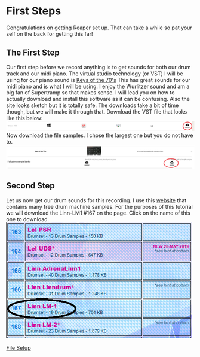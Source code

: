 # First Steps
Congratulations on getting Reaper set up. That can take a while so pat your self on the back for getting this far!
## The First Step
Our first step before we record anything is to get sounds for both our drum track and our midi piano.
The virtual studio technology (or VST) I will be using for our piano sound is [Keys of the 70's](https://www.lostin70s.com/download)
This has great sounds for our midi piano and is what I will be using. I enjoy the Wurlitzer sound and am a big fan of Supertramp so that makes sense. I will lead you on how to actually download and install this software as it can be confusing. Also the site looks sketch but it is totally safe. The downloads take a bit of time though, but we will make it through that. 
Download the VST file that looks like this below:
![1f](/1f.png)
Now download the file samples. I chose the largest one but you do not have to.
![2f](/2f.png)
## Second Step
Let us now get our drum sounds for this recording. I use this [website](https://samples.kb6.de/downloads.php#att) that contains many free drum machine samples. For the purposes of this tutorial we will download the Linn-LM1 #167 on the page. 
Click on the name of this one to download.
![linn](/3f.png)


[File Setup](/File_Setup.md)
